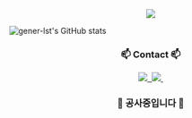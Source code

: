 <div align=center>
  <img src="https://capsule-render.vercel.app/api?type=waving&color=auto&height=200&section=header&text=MinCheolKim&fontSize=90" />
</div>

![gener-lst's GitHub stats](https://github-readme-stats.vercel.app/api?username=gener-lst&include_allcommits=true&show_icons=true&theme=prussian)

<div>
  <h3 align="center">📫 Contact 📫</h3>
  <div align="center">
    <a href="https://velog.io/@gener-lst">
      <img src="https://img.shields.io/badge/Velog-1EBC8F?style=for-the-badge&logo=velog&logoColor=white" />&nbsp
    </a>
    <a href="mailto:ofin0613@naver.com">
      <img
        src="https://img.shields.io/badge/ofin0613@naver.com-1EC800?style=for-the-badge&logo=naver&logoColor=white"/>&nbsp
    </a>
  </div>
</div>

<h3 align="center"> 🚧 공사중입니다 🚧 </h3>
